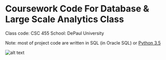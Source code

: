 # Coursework Code For Database & Large Scale Analytics Class
Class code: CSC 455
School: DePaul University

Note: most of project code are written in SQL (in Oracle SQL) or [Python 3.5](https://www.python.org)

![alt text](http://www.cdm.depaul.edu/ipd/PublishingImages/hero-data-science-for-business-@2x.jpg)
